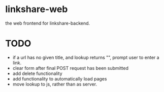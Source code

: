 linkshare-web
=============

the web frontend for linkshare-backend.

TODO
====

* if a url has no given title, and lookup returns "", prompt user to enter a link.
* clear form after final POST request has been submitted
* add delete functionality
* add functionality to automatically load pages
* move lookup to js, rather than as server.